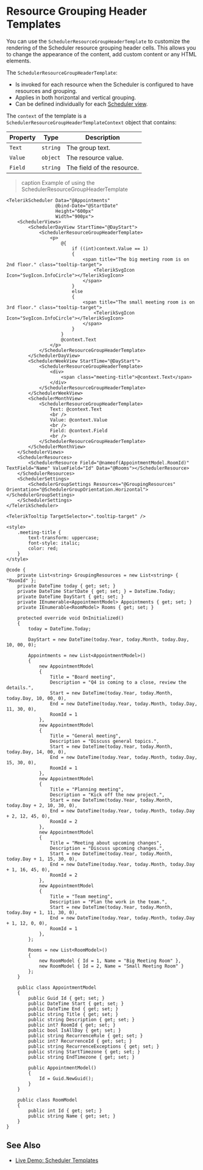 
# Resource Grouping Header Templates

You can use the `SchedulerResourceGroupHeaderTemplate` to customize the rendering of the Scheduler resource grouping header cells. This allows you to change the appearance of the content, add custom content or any HTML elements.

The `SchedulerResourceGroupHeaderTemplate`:
* Is invoked for each resource when the Scheduler is configured to have resources and grouping.
* Applies in both horizontal and vertical grouping.
* Can be defined individually for each [Scheduler view](slug:scheduler-views-overview).

The `context` of the template is a `SchedulerResourceGroupHeaderTemplateContext` object that contains:

| Property | Type | Description |
| --- | --- | --- |
| `Text` | `string` | The group text. |
| `Value` | `object` | The resource value.|
| `Field` | `string` | The field of the resource. |

>caption Example of using the SchedulerResourceGroupHeaderTemplate

````RAZOR
<TelerikScheduler Data="@Appointments"
                  @bind-Date="@StartDate"
                  Height="600px"
                  Width="900px">
    <SchedulerViews>
        <SchedulerDayView StartTime="@DayStart">
            <SchedulerResourceGroupHeaderTemplate>
                <p>
                    @{
                        if ((int)context.Value == 1)
                        {
                            <span title="The big meeting room is on 2nd floor." class="tooltip-target">
                                <TelerikSvgIcon Icon="SvgIcon.InfoCircle"></TelerikSvgIcon>
                            </span>
                        }
                        else
                        {
                            <span title="The small meeting room is on 3rd floor." class="tooltip-target">
                                <TelerikSvgIcon Icon="SvgIcon.InfoCircle"></TelerikSvgIcon>
                            </span>
                        }
                    }
                    @context.Text
                </p>
            </SchedulerResourceGroupHeaderTemplate>
        </SchedulerDayView>
        <SchedulerWeekView StartTime="@DayStart">
            <SchedulerResourceGroupHeaderTemplate>
                <div>
                    <span class="meeting-title">@context.Text</span>
                </div>
            </SchedulerResourceGroupHeaderTemplate>
        </SchedulerWeekView>
        <SchedulerMonthView>
            <SchedulerResourceGroupHeaderTemplate>
                Text: @context.Text
                <br />
                Value: @context.Value
                <br />
                Field: @context.Field
                <br />
            </SchedulerResourceGroupHeaderTemplate>
        </SchedulerMonthView>
    </SchedulerViews>
    <SchedulerResources>
        <SchedulerResource Field="@nameof(AppointmentModel.RoomId)" TextField="Name" ValueField="Id" Data="@Rooms"></SchedulerResource>
    </SchedulerResources>
    <SchedulerSettings>
        <SchedulerGroupSettings Resources="@GroupingResources" Orientation="@SchedulerGroupOrientation.Horizontal"></SchedulerGroupSettings>
    </SchedulerSettings>
</TelerikScheduler>

<TelerikTooltip TargetSelector=".tooltip-target" />

<style>
    .meeting-title {
        text-transform: uppercase;
        font-style: italic;
        color: red;
    }
</style>

@code {
    private List<string> GroupingResources = new List<string> { "RoomId" };
    private DateTime today { get; set; }
    private DateTime StartDate { get; set; } = DateTime.Today;
    private DateTime DayStart { get; set; }
    private IEnumerable<AppointmentModel> Appointments { get; set; }
    private IEnumerable<RoomModel> Rooms { get; set; }

    protected override void OnInitialized()
    {
        today = DateTime.Today;

        DayStart = new DateTime(today.Year, today.Month, today.Day, 10, 00, 0);

        Appointments = new List<AppointmentModel>()
        {
            new AppointmentModel
            {
                Title = "Board meeting",
                Description = "Q4 is coming to a close, review the details.",
                Start = new DateTime(today.Year, today.Month, today.Day, 10, 00, 0),
                End = new DateTime(today.Year, today.Month, today.Day, 11, 30, 0),
                RoomId = 1
            },
            new AppointmentModel
            {
                Title = "General meeting",
                Description = "Discuss general topics.",
                Start = new DateTime(today.Year, today.Month, today.Day, 14, 00, 0),
                End = new DateTime(today.Year, today.Month, today.Day, 15, 30, 0),
                RoomId = 1
            },
            new AppointmentModel
            {
                Title = "Planning meeting",
                Description = "Kick off the new project.",
                Start = new DateTime(today.Year, today.Month, today.Day + 2, 10, 30, 0),
                End = new DateTime(today.Year, today.Month, today.Day + 2, 12, 45, 0),
                RoomId = 2
            },
            new AppointmentModel
            {
                Title = "Meeting about upcoming changes",
                Description = "Discuss upcoming changes.",
                Start = new DateTime(today.Year, today.Month, today.Day + 1, 15, 30, 0),
                End = new DateTime(today.Year, today.Month, today.Day + 1, 16, 45, 0),
                RoomId = 2
            },
            new AppointmentModel
            {
                Title = "Team meeting",
                Description = "Plan the work in the team.",
                Start = new DateTime(today.Year, today.Month, today.Day + 1, 11, 30, 0),
                End = new DateTime(today.Year, today.Month, today.Day + 1, 12, 0, 0),
                RoomId = 1
            },
        };

        Rooms = new List<RoomModel>()
        {
            new RoomModel { Id = 1, Name = "Big Meeting Room" },
            new RoomModel { Id = 2, Name = "Small Meeting Room" }
        };
    }

    public class AppointmentModel
    {
        public Guid Id { get; set; }
        public DateTime Start { get; set; }
        public DateTime End { get; set; }
        public string Title { get; set; }
        public string Description { get; set; }
        public int? RoomId { get; set; }
        public bool IsAllDay { get; set; }
        public string RecurrenceRule { get; set; }
        public int? RecurrenceId { get; set; }
        public string RecurrenceExceptions { get; set; }
        public string StartTimezone { get; set; }
        public string EndTimezone { get; set; }

        public AppointmentModel()
        {
            Id = Guid.NewGuid();
        }
    }

    public class RoomModel
    {
        public int Id { get; set; }
        public string Name { get; set; }
    }
}
````

## See Also

* [Live Demo: Scheduler Templates](https://demos.telerik.com/blazor-ui/scheduler/templates)

